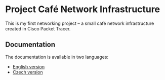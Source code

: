 # Project Café Network Infrastructure

This is my first networking project – a small café network infrastructure created in Cisco Packet Tracer.

## Documentation
The documentation is available in two languages:

- [English version](en/README.en.md)  
- [Czech version](cz/README.cs.md)


